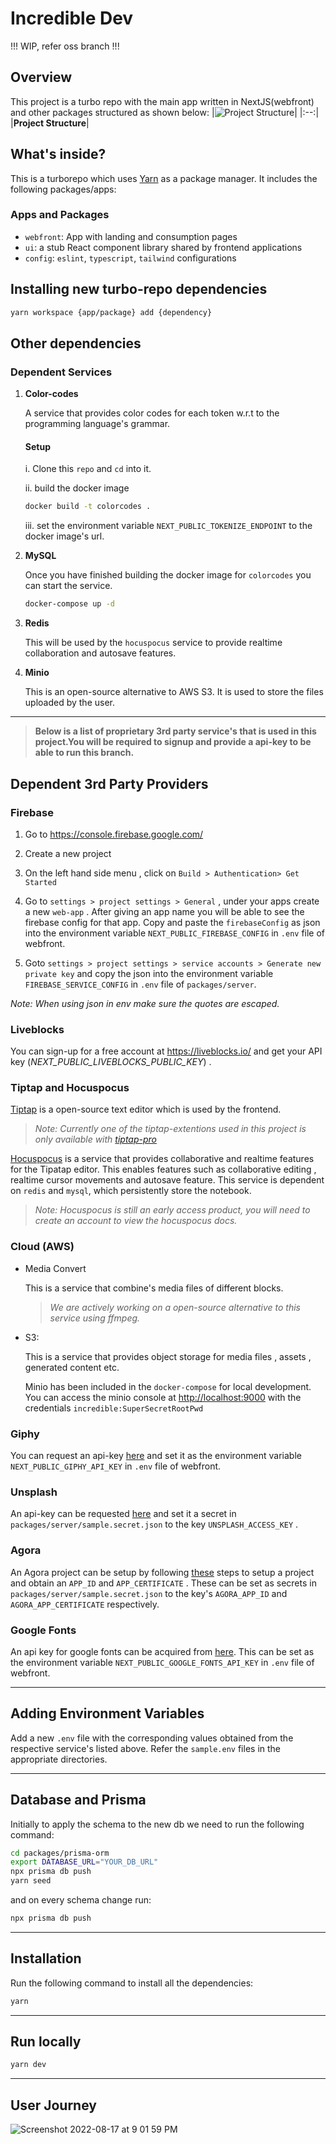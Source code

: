 # Incredible Dev

!!! WIP, refer oss branch !!!

## Overview
This project is a turbo repo with the main app written in NextJS(webfront) and other packages structured as shown below: 
|![Project Structure](https://user-images.githubusercontent.com/52773149/185181583-2145f439-7c97-48da-adc0-f58f61ca4595.png)|
|:--:|
|<b>Project Structure</b>|

## What's inside?

This is a turborepo which uses [Yarn](https://classic.yarnpkg.com/lang/en/) as a package manager. It includes the following packages/apps:

### Apps and Packages

- `webfront`: App with landing and consumption pages
- `ui`: a stub React component library shared by frontend applications
- `config`: `eslint`, `typescript`, `tailwind` configurations

## Installing new turbo-repo dependencies

```sh
yarn workspace {app/package} add {dependency}
```

## Other dependencies

### Dependent Services

1. **Color-codes**

    A service that provides color codes for each token w.r.t to the programming language's grammar.

    #### Setup

      i. Clone this `repo` and `cd` into it.

      ii. build the docker image

      ```sh
      docker build -t colorcodes .
      ```

      iii. set the environment variable `NEXT_PUBLIC_TOKENIZE_ENDPOINT` to the docker image's url.

2. **MySQL**

    Once you have finished building the docker image for `colorcodes` you can start the service.

    ```sh
    docker-compose up -d
    ```

3. **Redis**

    This will be used by the `hocuspocus` service to provide realtime collaboration and autosave features.

4. **Minio**

    This is an open-source alternative to AWS S3. It is used to store the files uploaded by the user.

---

> **Below is a list of proprietary 3rd party service's that is used in this project.You will be required to signup and provide a api-key to be able to run this branch.**

## Dependent 3rd Party Providers

### **Firebase**

1. Go to <https://console.firebase.google.com/>

2. Create a new project

3. On the left hand side menu , click on `Build > Authentication> Get Started`

4. Go to `settings > project settings > General` , under your apps create a new `web-app` . After giving an app name you will be able to see the firebase config for that app. Copy and paste the `firebaseConfig` as json into the environment variable `NEXT_PUBLIC_FIREBASE_CONFIG` in `.env` file of webfront.

5. Goto `settings > project settings > service accounts > Generate new private key` and copy the json into the environment variable `FIREBASE_SERVICE_CONFIG` in `.env` file of `packages/server`.

*Note: When using json in env make sure the quotes are escaped.*



### **Liveblocks**

You can sign-up for a free account at <https://liveblocks.io/> and get your API key (*NEXT_PUBLIC_LIVEBLOCKS_PUBLIC_KEY*) .


### **Tiptap and Hocuspocus**

[Tiptap](https://tiptap.dev/) is a open-source text editor which is used by the frontend.

> *Note: Currently one of the tiptap-extentions used in this project is only available with [tiptap-pro](https://tiptap.dev/api/extensions/unique-id)*

[Hocuspocus](https://tiptap.dev/hocuspocus) is a service that provides collaborative and realtime features for the Tipatap editor. This enables features such as collaborative editing , realtime cursor movements and autosave feature. This service is dependent on `redis` and `mysql`, which persistently store the notebook.

> *Note: Hocuspocus is still an early access product, you will need to create an account to view the hocuspocus docs.*


### **Cloud (AWS)**

- Media Convert

  This is a service that combine's media files of different blocks.

  > *We are actively working on a open-source alternative to this service using ffmpeg.*

- S3:

  This is a service that provides object storage for media files , assets , generated content etc.

  Minio has been included in the `docker-compose` for local development. You can access the minio console at <http://localhost:9000> with the credentials `incredible:SuperSecretRootPwd`

### **Giphy**

  You can request an api-key  [here](https://support.giphy.com/hc/en-us/articles/360020283431-Request-A-GIPHY-API-Key) and set it as the environment variable `NEXT_PUBLIC_GIPHY_API_KEY` in `.env` file of webfront.

### **Unsplash**

 An api-key can be requested [here](https://unsplash.com/join) and set it a secret in `packages/server/sample.secret.json` to the key `UNSPLASH_ACCESS_KEY` .

### **Agora**

An Agora project can be setup by following [these](https://docs.agora.io/en/Agora%20Platform/get_appid_token?platform=All%20Platforms#get-the-app-id) steps to setup a project and obtain an `APP_ID` and `APP_CERTIFICATE` . These can be set as secrets in `packages/server/sample.secret.json` to the key's `AGORA_APP_ID` and `AGORA_APP_CERTIFICATE` respectively.

### **Google Fonts**

  An api key for google fonts can be acquired from [here](https://developers.google.com/fonts/docs/developer_api#APIKey). This can be set as the environment variable `NEXT_PUBLIC_GOOGLE_FONTS_API_KEY` in `.env` file of webfront.

---

## Adding Environment Variables

Add a new `.env` file with the corresponding values obtained from the respective service's listed above. Refer the `sample.env` files in the appropriate directories.

---
## Database and Prisma

Initially to apply the schema to the new db we need to run the following command:

```sh
cd packages/prisma-orm
export DATABASE_URL="YOUR_DB_URL"
npx prisma db push
yarn seed
```

and on every schema change run:

```sh
npx prisma db push
```


---
## Installation

Run the following command to install all the dependencies:

```sh
yarn
```

---


## Run locally

```sh
yarn dev
```

---

## User Journey
![Screenshot 2022-08-17 at 9 01 59 PM](https://user-images.githubusercontent.com/52773149/185184443-aae0d2a5-d119-4784-b367-ccfc6e2629ce.png)

